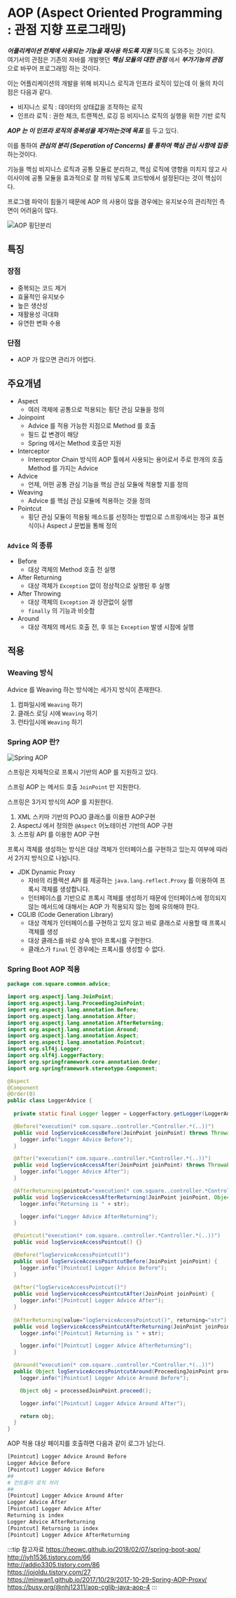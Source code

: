 # AOP (Aspect Oriented Programming : 관점 지향 프로그래밍)

_**어플리케이션 전체에 사용되는 기능을 재사용 하도록 지원**_ 하도록 도와주는 것이다.  
여기서의 관점은 기존의 자바를 개발햇던 _**핵심 모듈의 대한 관점**_ 에서 _**부가기능의 관점**_ 으로 바꾸어 프로그래밍 하는 것이다.

이는 어플리케이션의 개발을 위해 비지니스 로직과 인프라 로직이 있는데 이 둘의 차이점은 다음과 같다.

* 비지니스 로직 : 데이터의 상태값을 조작하는 로직
* 인프라 로직 : 권한 체크, 트랜젝션, 로깅 등 비지니스 로직의 실행을 위한 기반 로직

_**AOP 는 이 인프라 로직의 중복성을 제거하는것에 목표**_ 를 두고 있다.

이를 통하여 _**관심의 분리 \(Seperation of Concerns\) 를 통하여 핵심 관심 사항에 집중**_ 하는것이다.

기능을 핵심 비지니스 로직과 공통 모듈로 분리하고, 핵심 로직에 영향을 미치지 않고 사이사이에 공통 모듈을 효과적으로 잘 끼워 넣도록 코드밖에서 설정된다는 것이 핵심이다.

프로그램 파악이 힘들기 때문에 AOP 의 사용이 많을 경우에는 유지보수의 관리적인 측면이 어려움이 많다.

![AOP 횡단분리](/img/A009.png)

## 특징

### 장점

* 중복되는 코드 제거
* 효율적인 유지보수
* 높은 생산성
* 재활용성 극대화
* 유연한 변화 수용

### 단점

* AOP 가 많으면 관리가 어렵다.

## 주요개념

* Aspect
  * 여러 객체에 공통으로 적용되는 횡단 관심 모듈을 정의
* Joinpoint
  * Advice 를 적용 가능한 지점으로 Method 를 호출
  * 필드 값 변경이 해당
  * Spring 에서는 Method 호출만 지원
* Interceptor
  * Interceptor Chain 방식의 AOP 툴에서 사용되는 용어로서 주로 한개의 호출 Method 를 가지는 Advice
* Advice
  * 언제, 어떤 공통 관심 기능을 핵심 관심 모듈에 적용할 지를 정의
* Weaving
  * Advice 를 핵심 관심 모듈에 적용하는 것을 정의
* Pointcut
  * 횡단 관심 모듈이 적용될 메소드를 선정하는 방법으로 스프링에서는 정규 표현식이나 Aspect J 문법을 통해 정의

### `Advice` 의 종류

* Before
  * 대상 객체의 Method 호출 전 실행
* After Returning
  * 대상 객체가 `Exception` 없이 정상적으로 실행된 후 실행
* After Throwing
  * 대상 객체의 `Exception` 과 상관없이 실행
  * `finally` 의 기능과 비슷함
* Around
  * 대상 객체의 메서드 호출 전, 후 또는 `Exception` 발생 시점에 실행

## 적용

### Weaving 방식

Advice 를 Weaving 하는 방식에는 세가지 방식이 존재한다.

1. 컴파일시에 `Weaving` 하기
2. 클래스 로딩 시에 `Weaving` 하기
3. 런타임시에 `Weaving` 하기

### Spring AOP 란?

![Spring AOP](/img/A106.png)

스프링은 자체적으로 프록시 기반의 AOP 를 지원하고 있다.

스프링 AOP 는 메서드 호출 `JoinPoint` 만 지원한다.

스프링은 3가지 방식의 AOP 를 지원한다.

1. XML 스키마 기반의 POJO 클래스를 이용한 AOP구현
2. AspectJ 에서 정의한 `@Aspect` 어노테이션 기반의 AOP 구현
3. 스프링 API 를 이용한 AOP 구현

프록시 객체를 생성하는 방식은 대상 객체가 인터페이스를 구현하고 있는지 여부에 따라서 2가지 방식으로 나뉩니다.

* JDK Dynamic Proxy
  * 자바의 리플렉션 API 를 제공하는 `java.lang.reflect.Proxy` 를 이용하여 프록시 객체를 생성합니다.
  * 인터페이스를 기반으로 프록시 객체를 생성하기 때문에 인터페이스에 정의되지 않는 메서드에 대해서는 AOP 가 적용되지 않는 점에 유의해야 한다.
* CGLIB (Code Generation Library)
  * 대상 객체가 인터페이스를 구현하고 있지 않고 바로 클래스로 사용할 때 프록시 객체를 생성
  * 대상 클래스를 바로 상속 받아 프록시를 구현한다.
  * 클래스가 `final` 인 경우에는 프록시를 생성할 수 없다.

### Spring Boot AOP 적용

```java
package com.square.common.advice;

import org.aspectj.lang.JoinPoint;
import org.aspectj.lang.ProceedingJoinPoint;
import org.aspectj.lang.annotation.Before;
import org.aspectj.lang.annotation.After;
import org.aspectj.lang.annotation.AfterReturning;
import org.aspectj.lang.annotation.Around;
import org.aspectj.lang.annotation.Aspect;
import org.aspectj.lang.annotation.Pointcut;
import org.slf4j.Logger;
import org.slf4j.LoggerFactory;
import org.springframework.core.annotation.Order;
import org.springframework.stereotype.Component;

@Aspect
@Component
@Order(0)
public class LoggerAdvice {
  
  private static final Logger logger = LoggerFactory.getLogger(LoggerAdvice.class);

  @Before("execution(* com.square..controller.*Controller.*(..))")
  public void logServiceAccessBefore(JoinPoint joinPoint) throws Throwable{
    logger.info("Logger Advice Before");
  }

  @After("execution(* com.square..controller.*Controller.*(..))")
  public void logServiceAccessAfter(JoinPoint joinPoint) throws Throwable{
    logger.info("Logger Advice After");
  }

  @AfterReturning(pointcut="execution(* com.square..controller.*Controller.*(..))", returning="str")
  public void logServiceAccessAfterReturning(JoinPoint joinPoint, Object str) throws Throwable{
    logger.info("Returning is " + str);

    logger.info("Logger Advice AfterReturning");
  }

  @Pointcut("execution(* com.square..controller.*Controller.*(..))")
  public void logServiceAccessPointcut() {}

  @Before("logServiceAccessPointcut()")
  public void logServiceAccessPointcutBefore(JoinPoint joinPoint) {
    logger.info("[Pointcut] Logger Advice Before");
  }
  
  @After("logServiceAccessPointcut()")
  public void logServiceAccessPointcutAfter(JoinPoint joinPoint) {
    logger.info("[Pointcut] Logger Advice After");
  }
  
  @AfterReturning(value="logServiceAccessPointcut()", returning="str")
  public void logServiceAccessPointcutAfterReturning(JoinPoint joinPoint, Object str) {
    logger.info("[Pointcut] Returning is " + str);

    logger.info("[Pointcut] Logger Advice AfterReturning");
  }

  @Around("execution(* com.square..controller.*Controller.*(..))")
  public Object logServiceAccessPointcutAround(ProceedingJoinPoint processedJoinPoint) throws Throwable {
    logger.info("[Pointcut] Logger Advice Around Before");

    Object obj = processedJoinPoint.proceed();

    logger.info("[Pointcut] Logger Advice Around After");

    return obj;
  }
}
```

AOP 적용 대상 페이지를 호출하면 다음과 같이 로그가 남는다.

```bash
[Pointcut] Logger Advice Around Before
Logger Advice Before
[Pointcut] Logger Advice Before
##
# 컨트롤러 로직 처리
##
[Pointcut] Logger Advice Around After
Logger Advice After
[Pointcut] Logger Advice After
Returning is index
Logger Advice AfterReturning
[Pointcut] Returning is index
[Pointcut] Logger Advice AfterReturning
```

:::tip 참고자료
<https://heowc.github.io/2018/02/07/spring-boot-aop/>  
<http://jyh1536.tistory.com/66>  
<http://addio3305.tistory.com/86>  
<https://jojoldu.tistory.com/27>  
<https://minwan1.github.io/2017/10/29/2017-10-29-Spring-AOP-Proxy/>  
<https://busy.org/@nhj12311/aop-cglib-java-aop-4>
:::
